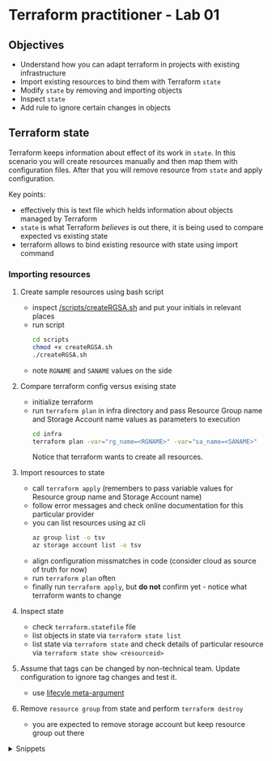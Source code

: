 # Terraform practitioner - Lab 01

## Objectives

- Understand how you can adapt terraform in projects with existing infrastructure
- Import existing resources to bind them with Terraform `state`
- Modify `state` by removing and importing objects
- Inspect `state` 
- Add rule to ignore certain changes in objects

## Terraform state

Terraform keeps information about effect of its work in `state`. 
In this scenario you will create resources manually and then map them with configuration files.
After that you will remove resource from `state` and apply configuration.

Key points:
- effectively this is text file which helds information about objects managed by Terraform
- `state` is what Terraform _believes_ is out there, it is being used to compare expected vs existing state
- terraform allows to bind existing resource with state using import command

### Importing resources
   
1. Create sample resources using bash script
    - inspect [/scripts/createRGSA.sh](./scripts/createRGSA.sh) and put your initials in relevant places
    - run script
       ```bash
       cd scripts
       chmod +x createRGSA.sh
       ./createRGSA.sh
       ```
    - note `RGNAME` and `SANAME` values on the side
  
2. Compare terraform config versus exising state
    - initialize terraform
    - run `terraform plan` in infra directory and pass Resource Group name and Storage Account name values as parameters to execution
      ```bash
      cd infra
      terraform plan -var="rg_name=<RGNAME>" -var="sa_name=<SANAME>"
      ```
      Notice that terraform wants to create all resources.

3. Import resources to state
    - call `terraform apply` (remembers to pass variable values for Resource group name and Storage Account name)
    - follow error messages and check online documentation for this particular provider
    - you can list resources using az cli
      ```bash
      az group list -o tsv
      az storage account list -o tsv
      ```
    - align configuration missmatches in code (consider cloud as source of truth for now)
    - run `terraform plan` often
    - finally run `terraform apply`, but **do not** confirm yet - notice what terraform wants to change

4. Inspect state
    - check `terraform.statefile` file
    - list objects in state via `terraform state list`
    - list state via `terraform state` and check details of particular resource via `terraform state show <resourceid>`

5. Assume that tags can be changed by non-technical team. Update configuration to ignore tag changes and test it.
    - use [lifecyle meta-argument](https://developer.hashicorp.com/terraform/language/meta-arguments/lifecycle)
  
6. Remove `resource group` from state and perform `terraform destroy`
    - you are expected to remove storage account but keep resource group out there

<details>
<summary>Snippets</summary>
terraform import module.rg.azurerm_resource_group.rg /subscriptions/[subscription-id]/resourceGroups/[rg-name]

terraform import module.storageaccount.azurerm_storage_account.sa /subscriptions/[subscription-id]/resourceGroups/rg-wg-dev-weu/providers/Microsoft.Storage/storageAccounts/[sa-name]
</details>